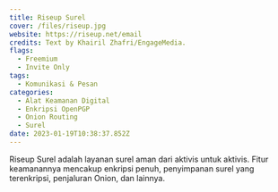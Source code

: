 ```yaml
---
title: Riseup Surel
cover: /files/riseup.jpg
website: https://riseup.net/email
credits: Text by Khairil Zhafri/EngageMedia.
flags:
  - Freemium
  - Invite Only
tags:
  - Komunikasi & Pesan
categories:
  - Alat Keamanan Digital
  - Enkripsi OpenPGP
  - Onion Routing
  - Surel
date: 2023-01-19T10:38:37.852Z
---
```

Riseup Surel adalah layanan surel aman dari aktivis untuk aktivis. Fitur keamanannya mencakup enkripsi penuh, penyimpanan surel yang terenkripsi, penjaluran Onion, dan lainnya.